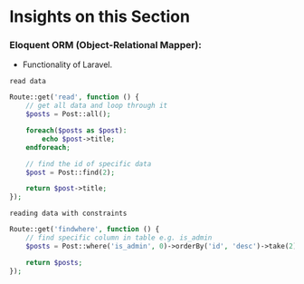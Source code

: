 # Insights on this Section
### Eloquent ORM (Object-Relational Mapper):
- Functionality of Laravel.

`read data`
```php
Route::get('read', function () {
    // get all data and loop through it
    $posts = Post::all();

    foreach($posts as $post):
        echo $post->title;
    endforeach;

    // find the id of specific data
    $post = Post::find(2);

    return $post->title;
});
```
`reading data with constraints`
```php
Route::get('findwhere', function () {
    // find specific column in table e.g. is_admin
    $posts = Post::where('is_admin', 0)->orderBy('id', 'desc')->take(2)->get();

    return $posts;
});
```
